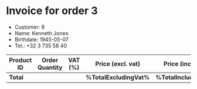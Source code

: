 # Invoice for order 3

- Customer: 8
- Name: Kenneth Jones
- Birthdate: 1945-05-07
- Tel.: +32 3 735 58 40

| Product ID | Order Quantity | VAT (%) | Price (excl. vat) | Price (incl. VAT) |
|------------|----------------|---------|-------------------|-------------------|
| **Total** |                 |         | **%TotalExcludingVat%**| **%TotalIncludingVat%** |


